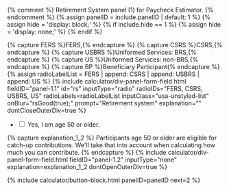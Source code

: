 {% comment %}
Retirement System panel (1) for Paycheck Estimator.
{% endcomment %}
{% assign panelID = include.panelID | default: 1 %}
{% assign hide = 'display: block;' %}
{% if include.hide == 1 %} {% assign hide = 'display: none;' %} {% endif %}

<section id="panel-{{ panelID }}" class="calculator-panel" style="{{ hide }}" markdown="1">

{% capture FERS %}<span data-term="Federal Employees' Retirement System (FERS)" class="js-glossary-toggle term term-end">FERS</span>,{% endcapture %}
{% capture CSRS %}<span data-term="Civil Service Retirement System (CSRS)" class="js-glossary-toggle term term-end">CSRS</span>,{% endcapture %}
{% capture USBRS %}<span data-term="Uniformed Services" class="js-glossary-toggle term term-end">Uniformed Services: BRS</span>,{% endcapture %}
{% capture US %}<span data-term="Non-BRS Uniformed Services" class="js-glossary-toggle term term-end">Uniformed Services: non-BRS</span>,{% endcapture %}
{% capture BP %}<span data-term="Beneficiary Participant" class="js-glossary-toggle term term-end">Beneficiary Participant</span>{% endcapture %}
{% assign radioLabelList = FERS | append: CSRS | append: USBRS | append: US %}
{% include calculator/div-panel-form-field.html
  fieldID="panel-1.1" id="rs"
  inputType="radio" radioIDs="FERS, CSRS, USBRS, US"  radioLabels=radioLabelList
  inputClass="usa-unstyled-list"  onBlur="rsGood(true);"  prompt="Retirement system"
  explanation=""   dontCloseOuterDiv=true
%}
<ul class="usa-unstyled-list">
  <li>
    <input id="age50" type="checkbox" name="age50" value="age50" />
    <label for="age50">Yes, I am age 50 or older.</label>
  </li>
</ul>
{% capture explanation_1_2 %}
Participants age 50 or older are eligible for catch-up contributions. We'll take that into account when calculating how much you can contribute.
{% endcapture %}
{% include calculator/div-panel-form-field.html fieldID="panel-1.2" inputType="none" explanation=explanation_1_2 dontOpenOuterDiv=true %}
</div><!-- END div.panel-form-field -->


{% include calculator/button-block.html panelID=panelID next=2 %}

</section> <!-- end div#panel -->
